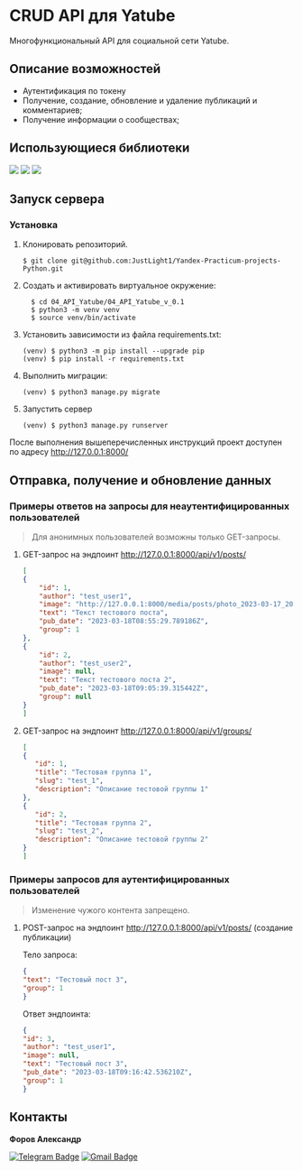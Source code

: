 # CRUD API для Yatube 

Многофункциональный API для социальной сети Yatube.

## Описание возможностей
- Аутентификация по токену
- Получение, cоздание, обновление и удаление публикаций и комментариев;
- Получение информации о сообществах;



## Использующиеся библиотеки
![](https://img.shields.io/badge/Django-3.2.16-blue)
![](https://img.shields.io/badge/Django_REST_framework-3.12.4-blue)
![](https://img.shields.io/badge/Djoser-2.1.0-blue)





## Запуск сервера

### Установка

1. Клонировать репозиторий.
   ```
   $ git clone git@github.com:JustLight1/Yandex-Practicum-projects-Python.git
   ```
2. Cоздать и активировать виртуальное окружение:
    ```
      $ cd 04_API_Yatube/04_API_Yatube_v_0.1
      $ python3 -m venv venv
      $ source venv/bin/activate
    ```

3. Установить зависимости из файла requirements.txt:
    ```
    (venv) $ python3 -m pip install --upgrade pip
    (venv) $ pip install -r requirements.txt
    ```

4. Выполнить миграции:
    ```
    (venv) $ python3 manage.py migrate
    ```
5. Запустить сервер
    ```
    (venv) $ python3 manage.py runserver
    ```
После выполнения вышеперечисленных инструкций проект доступен по адресу http://127.0.0.1:8000/

## Отправка, получение и обновление данных

### Примеры ответов на запросы для неаутентифицированных пользователей

> Для анонимных пользователей возможны только GET-запросы.

1. GET-запрос на эндпоинт http://127.0.0.1:8000/api/v1/posts/
    ```json
    [
    {
        "id": 1,
        "author": "test_user1",
        "image": "http://127.0.0.1:8000/media/posts/photo_2023-03-17_20.53.10.jpeg",
        "text": "Текст тестового поста",
        "pub_date": "2023-03-18T08:55:29.789186Z",
        "group": 1
    },
    {
        "id": 2,
        "author": "test_user2",
        "image": null,
        "text": "Текст тестового поста 2",
        "pub_date": "2023-03-18T09:05:39.315442Z",
        "group": null
    }
    ]
    ```
2. GET-запрос на эндпоинт http://127.0.0.1:8000/api/v1/groups/
     ```json
     [
    {
        "id": 1,
        "title": "Тестовая группа 1",
        "slug": "test_1",
        "description": "Описание тестовой группы 1"
    },
    {
        "id": 2,
        "title": "Тестовая группа 2",
        "slug": "test_2",
        "description": "Описание тестовой группы 2"
    }
    ]
     ```

### Примеры запросов для аутентифицированных пользователей

> Изменение чужого контента запрещено.

1. POST-запрос на эндпоинт http://127.0.0.1:8000/api/v1/posts/ (создание публикации)
   
    Тело запроса:
    ```json
    {
    "text": "Тестовый пост 3",
    "group": 1
    }
    ```
    Ответ эндпоинта:
    
    ```json
    {
    "id": 3,
    "author": "test_user1",
    "image": null,
    "text": "Тестовый пост 3",
    "pub_date": "2023-03-18T09:16:42.536210Z",
    "group": 1
    }
    ```



## Контакты
**Форов Александр** 

[![Telegram Badge](https://img.shields.io/badge/-Light_88-blue?style=social&logo=telegram&link=https://t.me/Light_88)](https://t.me/Light_88) [![Gmail Badge](https://img.shields.io/badge/forov.py@gmail.com-c14438?style=flat&logo=Gmail&logoColor=white&link=mailto:forov.py@gmail.com)](mailto:forov.py@gmail.com)

